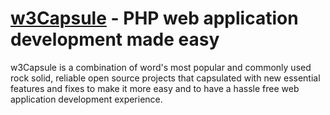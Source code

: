 [w3Capsule](http://w3capsule.org/) - PHP web application development made easy
================================

w3Capsule is a combination of word's most popular and commonly used rock solid, reliable open source projects that capsulated with new essential features and fixes to make it more easy and to have a hassle free web application development experience.

